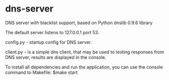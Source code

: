 # dns-server
DNS server with blacklist support, based on Python dnslib 0.9.6 library 

The default server listens to 127.0.0.1 port 53.

config.py - startup config for DNS server.

client.py - is a simple dns client, that may be used to testing responses from DNS server, results are displayed in the console.

To install all dependencies and run the application, you can use the console command to Makefile:
$make start
